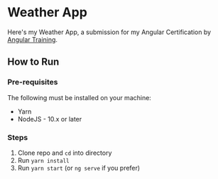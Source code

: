 # Weather App

Here's my Weather App, a submission for my Angular Certification by [Angular Training](https://www.angulartraining.com).

## How to Run

### Pre-requisites

The following must be installed on your machine:
- Yarn
- NodeJS - 10.x or later

### Steps

1. Clone repo and `cd` into directory
1. Run `yarn install`
1. Run `yarn start` (or `ng serve` if you prefer)
